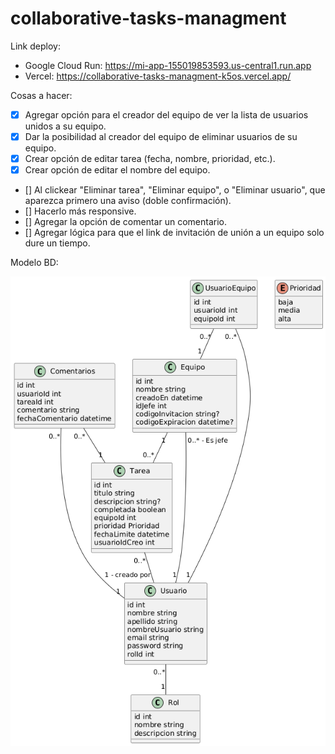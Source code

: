 # collaborative-tasks-managment

Link deploy:
- Google Cloud Run: https://mi-app-155019853593.us-central1.run.app
- Vercel: https://collaborative-tasks-managment-k5os.vercel.app/

Cosas a hacer:
- [x] Agregar opción para el creador del equipo de ver la lista de usuarios unidos a su equipo.
- [x] Dar la posibilidad al creador del equipo de eliminar usuarios de su equipo.
- [x] Crear opción de editar tarea (fecha, nombre, prioridad, etc.).
- [x] Crear opción de editar el nombre del equipo.
- [] Al clickear "Eliminar tarea", "Eliminar equipo", o "Eliminar usuario", que aparezca primero una aviso (doble confirmación).
- [] Hacerlo más responsive.
- [] Agregar la opción de comentar un comentario.
- [] Agregar lógica para que el link de invitación de unión a un equipo solo dure un tiempo.

Modelo BD:

![Modelo relacional de mi base de datos](assets/ModeloBD.png)
